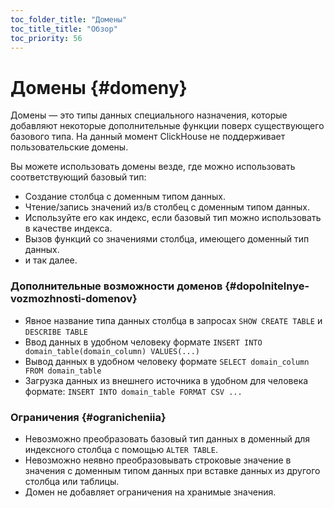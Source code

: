 ```yaml
---
toc_folder_title: "Домены"
toc_title_title: "Обзор"
toc_priority: 56
---
```



# Домены {#domeny}

Домены — это типы данных специального назначения, которые добавляют некоторые дополнительные функции поверх существующего базового типа. На данный момент ClickHouse не поддерживает пользовательские домены.

Вы можете использовать домены везде, где можно использовать соответствующий базовый тип:

-   Создание столбца с доменным типом данных.
-   Чтение/запись значений из/в столбец с доменным типом данных.
-   Используйте его как индекс, если базовый тип можно использовать в качестве индекса.
-   Вызов функций со значениями столбца, имеющего доменный тип данных.
-   и так далее.

### Дополнительные возможности доменов {#dopolnitelnye-vozmozhnosti-domenov}

-   Явное название типа данных столбца в запросах `SHOW CREATE TABLE` и `DESCRIBE TABLE`
-   Ввод данных в удобном человеку формате `INSERT INTO domain_table(domain_column) VALUES(...)`
-   Вывод данных в удобном человеку формате `SELECT domain_column FROM domain_table`
-   Загрузка данных из внешнего источника в удобном для человека формате: `INSERT INTO domain_table FORMAT CSV ...`

### Ограничения {#ogranicheniia}

-   Невозможно преобразовать базовый тип данных в доменный для индексного столбца с помощью `ALTER TABLE`.
-   Невозможно неявно преобразовывать строковые значение в значения с доменным типом данных при вставке данных из другого столбца или таблицы.
-   Домен не добавляет ограничения на хранимые значения.

